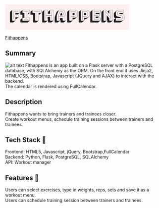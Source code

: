 ![alt text](static/fithappens.png "logo")

[Fithappens](http://54.191.172.50) <br/>
## Summary  
![alt text](static/favicon.ico "logo")
Fithappens is an app built on a Flask server with a PostgreSQL database, with SQLAlchemy as the ORM. On the front end it uses Jinja2, HTML/CSS, Bootstrap, Javascript (JQuery and AJAX) to interact with the backend. <br/>
The calendar is rendered using FullCalendar.

## Description
Fithappens wants to bring trainers and trainees closer. <br/>
Create workout menus, schedule training sessions between trainers and trainees.

## Tech Stack 👾
Frontend: HTML5, Javascript, jQuery, Bootstrap,FullCalendar <br/>
Backend: Python, Flask, PostgreSQL, SQLAlchemy<br/>
API: Workout manager<br/>

## Features 🚀
Users can select exercises, type in weights, reps, sets and save it as a workout menu. <br/>
Users can schedule training session between trainers and trainees. <br/>




